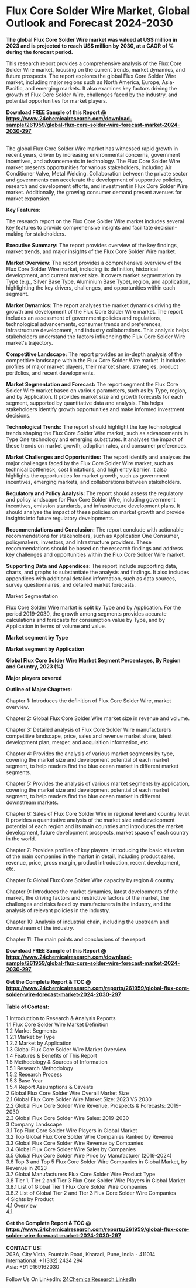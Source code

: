 <h1>Flux Core Solder Wire Market, Global Outlook and Forecast 2024-2030</h1><p><strong>The global Flux Core Solder Wire market was valued at US$ million in 2023 and is projected to reach US$ million by 2030, at a CAGR of % during the forecast period.</strong></p><p>
</p><p>This research report provides a comprehensive analysis of the Flux Core Solder Wire market, focusing on the current trends, market dynamics, and future prospects. The report explores the global Flux Core Solder Wire market, including major regions such as North America, Europe, Asia-Pacific, and emerging markets. It also examines key factors driving the growth of Flux Core Solder Wire, challenges faced by the industry, and potential opportunities for market players.</p><div><b>Download FREE Sample of this Report @ 
            <a href="https://www.24chemicalresearch.com/download-sample/261959/global-flux-core-solder-wire-forecast-market-2024-2030-297">
            https://www.24chemicalresearch.com/download-sample/261959/global-flux-core-solder-wire-forecast-market-2024-2030-297</a></b></div><br><p>
The global Flux Core Solder Wire market has witnessed rapid growth in recent years, driven by increasing environmental concerns, government incentives, and advancements in technology. The Flux Core Solder Wire market presents opportunities for various stakeholders, including Air Conditioner Valve, Metal Welding. Collaboration between the private sector and governments can accelerate the development of supportive policies, research and development efforts, and investment in Flux Core Solder Wire market. Additionally, the growing consumer demand present avenues for market expansion.</p><p>
<strong>Key Features:</strong></p><p>
The research report on the Flux Core Solder Wire market includes several key features to provide comprehensive insights and facilitate decision-making for stakeholders.</p><p>
<strong>Executive Summary:</strong> The report provides overview of the key findings, market trends, and major insights of the Flux Core Solder Wire market.</p><p>
<strong>Market Overview</strong>: The report provides a comprehensive overview of the Flux Core Solder Wire market, including its definition, historical development, and current market size. It covers market segmentation by Type (e.g., Silver Base Type, Aluminium Base Type), region, and application, highlighting the key drivers, challenges, and opportunities within each segment.</p><p>
<strong>Market Dynamics:</strong> The report analyses the market dynamics driving the growth and development of the Flux Core Solder Wire market. The report includes an assessment of government policies and regulations, technological advancements, consumer trends and preferences, infrastructure development, and industry collaborations. This analysis helps stakeholders understand the factors influencing the Flux Core Solder Wire market's trajectory.</p><p>
<strong>Competitive Landscape:</strong> The report provides an in-depth analysis of the competitive landscape within the Flux Core Solder Wire market. It includes profiles of major market players, their market share, strategies, product portfolios, and recent developments.</p><p>
<strong>Market Segmentation and Forecast: </strong>The report segment the Flux Core Solder Wire market based on various parameters, such as by Type, region, and by Application. It provides market size and growth forecasts for each segment, supported by quantitative data and analysis. This helps stakeholders identify growth opportunities and make informed investment decisions.</p><p>
<strong>Technological Trends:</strong> The report should highlight the key technological trends shaping the Flux Core Solder Wire market, such as advancements in Type One technology and emerging substitutes. It analyses the impact of these trends on market growth, adoption rates, and consumer preferences.</p><p>
<strong>Market Challenges and Opportunities:</strong> The report identify and analyses the major challenges faced by the Flux Core Solder Wire market, such as technical bottleneck, cost limitations, and high entry barrier. It also highlights the opportunities for market growth, such as government incentives, emerging markets, and collaborations between stakeholders.</p><p>
<strong>Regulatory and Policy Analysis: </strong>The report should assess the regulatory and policy landscape for Flux Core Solder Wire, including government incentives, emission standards, and infrastructure development plans. It should analyse the impact of these policies on market growth and provide insights into future regulatory developments.</p><p>
<strong>Recommendations and Conclusion:</strong> The report conclude with actionable recommendations for stakeholders, such as Application One Consumer, policymakers, investors, and infrastructure providers. These recommendations should be based on the research findings and address key challenges and opportunities within the Flux Core Solder Wire market.</p><p>
<strong>Supporting Data and Appendices: </strong>The report include supporting data, charts, and graphs to substantiate the analysis and findings. It also includes appendices with additional detailed information, such as data sources, survey questionnaires, and detailed market forecasts.</p><p>
Market Segmentation</p><p>
Flux Core Solder Wire market is split by Type and by Application. For the period 2019-2030, the growth among segments provides accurate calculations and forecasts for consumption value by Type, and by Application in terms of volume and value.</p><p>
<strong>Market segment by Type</strong></p><p>
</p><p>
</p><p><strong>Market segment by Application</strong></p><p>
</p><p>
</p><p><strong>Global Flux Core Solder Wire Market Segment Percentages, By Region and Country, 2023 (%)</strong></p><p>
</p><p>
</p><p><strong>Major players covered</strong></p><p>
</p><p>
</p><p><strong>Outline of Major Chapters:</strong></p><p>
Chapter 1: Introduces the definition of Flux Core Solder Wire, market overview.</p><p>
Chapter 2: Global Flux Core Solder Wire market size in revenue and volume.</p><p>
Chapter 3: Detailed analysis of Flux Core Solder Wire manufacturers competitive landscape, price, sales and revenue market share, latest development plan, merger, and acquisition information, etc.</p><p>
Chapter 4: Provides the analysis of various market segments by type, covering the market size and development potential of each market segment, to help readers find the blue ocean market in different market segments.</p><p>
Chapter 5: Provides the analysis of various market segments by application, covering the market size and development potential of each market segment, to help readers find the blue ocean market in different downstream markets.</p><p>
Chapter 6: Sales of Flux Core Solder Wire in regional level and country level. It provides a quantitative analysis of the market size and development potential of each region and its main countries and introduces the market development, future development prospects, market space of each country in the world.</p><p>
Chapter 7: Provides profiles of key players, introducing the basic situation of the main companies in the market in detail, including product sales, revenue, price, gross margin, product introduction, recent development, etc.</p><p>
Chapter 8: Global Flux Core Solder Wire capacity by region &amp; country.</p><p>
Chapter 9: Introduces the market dynamics, latest developments of the market, the driving factors and restrictive factors of the market, the challenges and risks faced by manufacturers in the industry, and the analysis of relevant policies in the industry.</p><p>
Chapter 10: Analysis of industrial chain, including the upstream and downstream of the industry.</p><p>
Chapter 11: The main points and conclusions of the report.</p><div><b>Download FREE Sample of this Report @ 
            <a href="https://www.24chemicalresearch.com/download-sample/261959/global-flux-core-solder-wire-forecast-market-2024-2030-297">
            https://www.24chemicalresearch.com/download-sample/261959/global-flux-core-solder-wire-forecast-market-2024-2030-297</a></b></div><br><div><b>Get the Complete Report & TOC @ 
            <a href="https://www.24chemicalresearch.com/reports/261959/global-flux-core-solder-wire-forecast-market-2024-2030-297">
            https://www.24chemicalresearch.com/reports/261959/global-flux-core-solder-wire-forecast-market-2024-2030-297</a></b></div><br>
            <b>Table of Content:</b><p>1 Introduction to Research & Analysis Reports<br />
    1.1 Flux Core Solder Wire Market Definition<br />
    1.2 Market Segments<br />
        1.2.1 Market by Type<br />
        1.2.2 Market by Application<br />
    1.3 Global Flux Core Solder Wire Market Overview<br />
    1.4 Features & Benefits of This Report<br />
    1.5 Methodology & Sources of Information<br />
        1.5.1 Research Methodology<br />
        1.5.2 Research Process<br />
        1.5.3 Base Year<br />
        1.5.4 Report Assumptions & Caveats<br />
2 Global Flux Core Solder Wire Overall Market Size<br />
    2.1 Global Flux Core Solder Wire Market Size: 2023 VS 2030<br />
    2.2 Global Flux Core Solder Wire Revenue, Prospects & Forecasts: 2019-2030<br />
    2.3 Global Flux Core Solder Wire Sales: 2019-2030<br />
3 Company Landscape<br />
    3.1 Top Flux Core Solder Wire Players in Global Market<br />
    3.2 Top Global Flux Core Solder Wire Companies Ranked by Revenue<br />
    3.3 Global Flux Core Solder Wire Revenue by Companies<br />
    3.4 Global Flux Core Solder Wire Sales by Companies<br />
    3.5 Global Flux Core Solder Wire Price by Manufacturer (2019-2024)<br />
    3.6 Top 3 and Top 5 Flux Core Solder Wire Companies in Global Market, by Revenue in 2023<br />
    3.7 Global Manufacturers Flux Core Solder Wire Product Type<br />
    3.8 Tier 1, Tier 2 and Tier 3 Flux Core Solder Wire Players in Global Market<br />
        3.8.1 List of Global Tier 1 Flux Core Solder Wire Companies<br />
        3.8.2 List of Global Tier 2 and Tier 3 Flux Core Solder Wire Companies<br />
4 Sights by Product<br />
    4.1 Overview<br />
        4.1.</p><div><b>Get the Complete Report & TOC @ 
            <a href="https://www.24chemicalresearch.com/reports/261959/global-flux-core-solder-wire-forecast-market-2024-2030-297">
            https://www.24chemicalresearch.com/reports/261959/global-flux-core-solder-wire-forecast-market-2024-2030-297</a></b></div><br><b>CONTACT US:</b><br>
            203A, City Vista, Fountain Road, Kharadi, Pune, India - 411014<br>
            International: +1(332) 2424 294<br>
            Asia: +91 9169162030 <br><br>
            Follow Us On LinkedIn: <a href="https://www.linkedin.com/company/24chemicalresearch/">24ChemicalResearch LinkedIn</a>